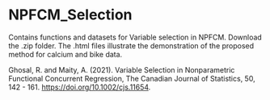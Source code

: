 # NPFCM_Selection
Contains functions and datasets for Variable selection in NPFCM. Download the .zip folder. The .html files illustrate the demonstration of the proposed method for calcium and bike data.

Ghosal, R. and Maity, A. (2021). Variable Selection in Nonparametric Functional Concurrent Regression, The Canadian Journal of Statistics, 50, 142 - 161. https://doi.org/10.1002/cjs.11654.
